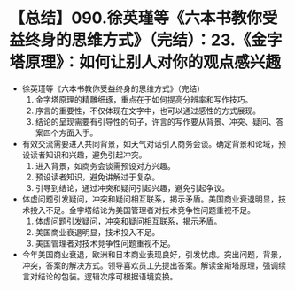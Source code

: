 # 【总结】090.徐英瑾等《六本书教你受益终身的思维方式》（完结）：23.《金字塔原理》：如何让别人对你的观点感兴趣

-   徐英瑾等《六本书教你受益终身的思维方式》（完结）
    1.  金字塔原理的精雕细琢，重点在于如何提高分辨率和写作技巧。
    2.  序言的重要性，不仅体现在文字中，也可以通过感性的方式展现。
    3.  结论的呈现需要有引导性的句子，许言的写作要从背景、冲突、疑问、答案四个方面入手。
-   有效交流需要进入共同背景，如天气对话引入商务会谈。确定背景和论域，预设读者知识和兴趣，避免引起冲突。
    1.  进入背景，如商务会谈需预设对方兴趣。
    2.  预设读者知识，避免讲解过于复杂。
    3.  引导到结论，通过冲突和疑问引起兴趣，避免引起争议。
-   体虚问题引发疑问，冲突和疑问相互联系，揭示矛盾。美国商业衰退明显，技术投入不足。金字塔结论为美国管理者对技术竞争性问题重视不足。
    1.  体虚问题引发疑问，冲突和疑问相互联系，揭示矛盾。
    2.  美国商业衰退明显，技术投入不足。
    3.  美国管理者对技术竞争性问题重视不足。
-   今年美国商业衰退，欧洲和日本商业表现良好，引发忧虑。突出问题，背景，冲突，答案的解决方式。领导喜欢员工先提出答案。解读金斯塔原理，强调续言对结论的包装。逻辑次序可根据语境变换。